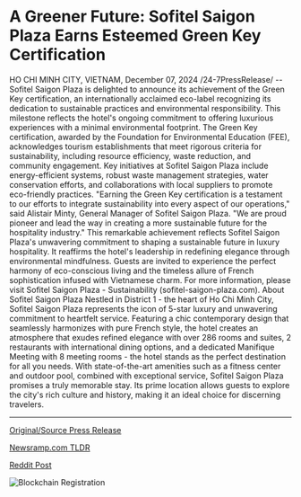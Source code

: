 # A Greener Future: Sofitel Saigon Plaza Earns Esteemed Green Key Certification

HO CHI MINH CITY, VIETNAM, December 07, 2024 /24-7PressRelease/ -- Sofitel Saigon Plaza is delighted to announce its achievement of the Green Key certification, an internationally acclaimed eco-label recognizing its dedication to sustainable practices and environmental responsibility. This milestone reflects the hotel's ongoing commitment to offering luxurious experiences with a minimal environmental footprint.  The Green Key certification, awarded by the Foundation for Environmental Education (FEE), acknowledges tourism establishments that meet rigorous criteria for sustainability, including resource efficiency, waste reduction, and community engagement. Key initiatives at Sofitel Saigon Plaza include energy-efficient systems, robust waste management strategies, water conservation efforts, and collaborations with local suppliers to promote eco-friendly practices.  "Earning the Green Key certification is a testament to our efforts to integrate sustainability into every aspect of our operations," said Alistair Minty, General Manager of Sofitel Saigon Plaza. "We are proud pioneer and lead the way in creating a more sustainable future for the hospitality industry."  This remarkable achievement reflects Sofitel Saigon Plaza's unwavering commitment to shaping a sustainable future in luxury hospitality. It reaffirms the hotel's leadership in redefining elegance through environmental mindfulness. Guests are invited to experience the perfect harmony of eco-conscious living and the timeless allure of French sophistication infused with Vietnamese charm.  For more information, please visit Sofitel Saigon Plaza - Sustainability (sofitel-saigon-plaza.com).  About Sofitel Saigon Plaza Nestled in District 1 - the heart of Ho Chi Minh City, Sofitel Saigon Plaza represents the icon of 5-star luxury and unwavering commitment to heartfelt service. Featuring a chic contemporary design that seamlessly harmonizes with pure French style, the hotel creates an atmosphere that exudes refined elegance with over 286 rooms and suites, 2 restaurants with international dining options, and a dedicated Manifique Meeting with 8 meeting rooms - the hotel stands as the perfect destination for all you needs. With state-of-the-art amenities such as a fitness center and outdoor pool, combined with exceptional service, Sofitel Saigon Plaza promises a truly memorable stay. Its prime location allows guests to explore the city's rich culture and history, making it an ideal choice for discerning travelers. 

---

[Original/Source Press Release](https://www.24-7pressrelease.com/press-release/516855/a-greener-future-sofitel-saigon-plaza-earns-esteemed-green-key-certification)
                    

[Newsramp.com TLDR](https://newsramp.com/curated-news/sofitel-saigon-plaza-earns-green-key-certification-for-sustainable-practices/067adb7d7a99dfd804c75982d363ac98) 

 



[Reddit Post](https://www.reddit.com/r/Energy_Climate_News/comments/1h8nzcq/sofitel_saigon_plaza_earns_green_key/) 



![Blockchain Registration](https://cdn.newsramp.app/24-7PressRelease/qrcode/2412/7/frog9lfR.webp)